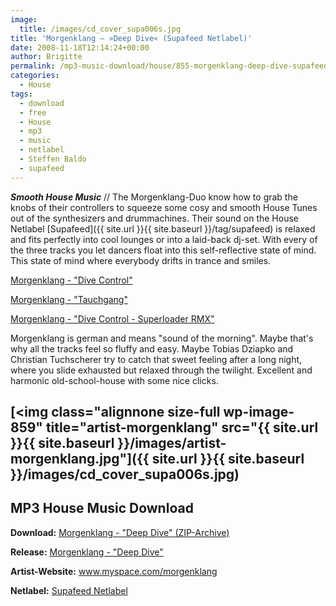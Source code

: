 ```yaml
---
image:
  title: /images/cd_cover_supa006s.jpg
title: 'Morgenklang – »Deep Dive« (Supafeed Netlabel)'
date: 2008-11-18T12:14:24+00:00
author: Brigitte
permalink: /mp3-music-download/house/855-morgenklang-deep-dive-supafeed-netlabel
categories:
  - House
tags:
  - download
  - free
  - House
  - mp3
  - music
  - netlabel
  - Steffen Baldo
  - supafeed
---
```

***Smooth House Music*** // The Morgenklang-Duo know how to grab the knobs of their controllers to squeeze some cosy and smooth House Tunes out of the synthesizers and drummachines. Their sound on the House Netlabel [Supafeed]({{ site.url }}{{ site.baseurl }}/tag/supafeed) is relaxed and fits perfectly into cool lounges or into a laid-back dj-set. With every of the three tracks you let dancers float into this self-reflective state of mind. This state of mind where everybody drifts in trance and smiles.

[Morgenklang - "Dive Control"](http://www.supafeed.net/supafeed06/SUPA006-01-DiveControl-Morgenklang.mp3)
  
[Morgenklang - "Tauchgang"](http://www.supafeed.net/supafeed06/SUPA006-02-Tauchgang-Morgenklang.mp3)
  
[Morgenklang - "Dive Control - Superloader RMX"](http://www.supafeed.net/supafeed06/SUPA006-03-DiveControlSuperloaderRmx-Morgenklang.mp3)

<!--more-->

<!--adsense-->

Morgenklang is german and means "sound of the morning". Maybe that's why all the tracks feel so fluffy and easy. Maybe Tobias Dziapko and Christian Tuchscherer try to catch that sweet feeling after a long night, where you slide exhausted but relaxed through the twilight. Excellent and harmonic old-school-house with some nice clicks.

## [<img class="alignnone size-full wp-image-859" title="artist-morgenklang" src="{{ site.url }}{{ site.baseurl }}/images/artist-morgenklang.jpg"]({{ site.url }}{{ site.baseurl }}/images/cd_cover_supa006s.jpg)

## MP3 House Music Download

**Download:** <a href="http://www.supafeed.net/supafeed06/SUPA006.zip" target="_blank">Morgenklang - "Deep Dive" (ZIP-Archive)</a>
  
**Release:** <a href="http://www.supafeed.net/?seite=seite_releases" target="_blank">Morgenklang - "Deep Dive"</a>
  
**Artist-Website:** <a href="http://www.myspace.com/morgenklang" target="_blank">www.myspace.com/morgenklang</a>
  
**Netlabel:** <a href="http:// www.supafeed.net" target="_blank">Supafeed Netlabel</a>